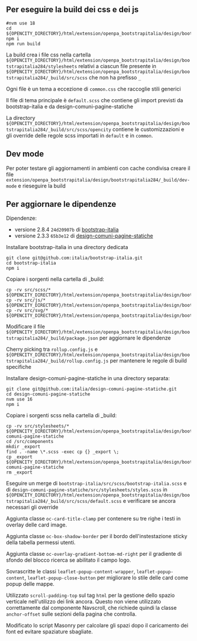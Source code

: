 ## Per eseguire la build dei css e dei js
```
#nvm use 18
cd ${OPENCITY_DIRECTORY}/html/extension/openpa_bootstrapitalia/design/bootstrapitalia284/_build/
npm i
npm run build
```

La build crea i file css nella cartella `${OPENCITY_DIRECTORY}/html/extension/openpa_bootstrapitalia/design/bootstrapitalia284/stylesheets`
relativi a ciascun file presente in  `${OPENCITY_DIRECTORY}/html/extension/openpa_bootstrapitalia/design/bootstrapitalia284/_build/src/scss` 
che non ha prefisso `_`

Ogni file è un tema a eccezione di `common.css` che raccoglie stili generici 

Il file di tema principale è `default.scss` che contiene gli import previsti da bootstrap-italia e da design-comuni-pagine-statiche

La directory `${OPENCITY_DIRECTORY}/html/extension/openpa_bootstrapitalia/design/bootstrapitalia284/_build/src/scss/opencity` 
contiene le customizzazioni e gli override delle regole scss importati in `default` e in `common`.

## Dev mode
Per poter testare gli aggiornamenti in ambienti con cache condivisa creare il file `extension/openpa_bootstrapitalia/design/bootstrapitalia284/_build/dev-mode` e rieseguire la build 

## Per aggiornare le dipendenze

Dipendenze:
- versione 2.8.4 `24d20907b` di [bootstrap-italia](https://github.com/italia/bootstrap-italia.git)
- versione 2.3.3 `65b3e12` di [design-comuni-pagine-statiche](https://github.com/italia/design-comuni-pagine-statiche.git)

Installare bootstrap-italia in una directory dedicata
```
git clone git@github.com:italia/bootstrap-italia.git
cd bootstrap-italia
npm i
```

Copiare i sorgenti nella cartella di _build:
```
cp -rv src/scss/* ${OPENCITY_DIRECTORY}/html/extension/openpa_bootstrapitalia/design/bootstrapitalia284/_build/src/scss
cp -rv src/js/* ${OPENCITY_DIRECTORY}/html/extension/openpa_bootstrapitalia/design/bootstrapitalia284/_build/src/js
cp -rv src/svg/* ${OPENCITY_DIRECTORY}/html/extension/openpa_bootstrapitalia/design/bootstrapitalia284/_build/src/svg
```

Modificare il file `${OPENCITY_DIRECTORY}/html/extension/openpa_bootstrapitalia/design/bootstrapitalia284/_build/package.json` 
per aggiornare le dipendenze

Cherry picking tra `rollup.config.js` e `${OPENCITY_DIRECTORY}/html/extension/openpa_bootstrapitalia/design/bootstrapitalia284/_build/rollup.config.js`
per mantenere le regole di build specifiche

Installare design-comuni-pagine-statiche in una directory separata:
```
git clone git@github.com:italia/design-comuni-pagine-statiche.git
cd design-comuni-pagine-statiche
nvm use 16
npm i
```

Copiare i sorgenti scss nella cartella di _build:
```
cp -rv src/stylesheets/* ${OPENCITY_DIRECTORY}/html/extension/openpa_bootstrapitalia/design/bootstrapitalia284/_build/design-comuni-pagine-statiche
cd /src/components
mkdir _export
find . -name \*.scss -exec cp {} _export \;
cp _export ${OPENCITY_DIRECTORY}/html/extension/openpa_bootstrapitalia/design/bootstrapitalia284/_build/design-comuni-pagine-statiche
rm _export
```

Eseguire un merge di  `bootstrap-italia/src/scss/bootstrap-italia.scss` e di  `design-comuni-pagine-statiche/src/stylesheets/styles.scss` 
in `${OPENCITY_DIRECTORY}/html/extension/openpa_bootstrapitalia/design/bootstrapitalia284/_build/src/scss/default.scss` 
e verificare se ancora necessari gli override 

Aggiunta classe `oc-card-title-clamp` per contenere su tre righe i testi in overlay delle card image.

Aggiunta classe `oc-box-shadow-border` per il bordo dell'instestazione sticky della tabella permessi utenti.

Aggiunta classe `oc-overlay-gradient-bottom-md-right` per il gradiente di sfondo del blocco ricerca se abilitato il campo logo.

Sovrascritte le classi `leaflet-popup-content-wrapper`, `leaflet-popup-content`, `leaflet-popup-close-button` per migliorare lo stile delle card come popup delle mappe.

Utilizzato `scroll-padding-top` sul tag `html` per la gestione dello spazio verticale nell'utilizzo dei link ancora. Questo non viene utilizzato correttamente dal componente Navscroll, che richiede quindi la classe `anchor-offset` sulle sezioni della pagina che controlla.

Modificato lo script Masonry per calcolare gli spazi dopo il caricamento dei font ed evitare spaziature sbagliate.